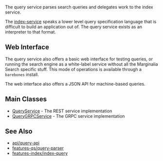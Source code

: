 The query service parses search queries and delegates work to the index service.

The [index-service](../index-service) speaks a lower level query specification language
that is difficult to build an application out of.  The query service exists as an interpreter
to that format.  

## Web Interface

The query service also offers a basic web interface for testing queries, or
running the search engine as a white-label service without all the Marginalia Search 
specific stuff.  This mode of operations is available through a `barebones` install.

The web interface also offers a JSON API for machine-based queries.

## Main Classes

* [QueryService](src/main/java/nu/marginalia/query/QueryService.java) - The REST service implementation
* [QueryGRPCService](src/main/java/nu/marginalia/query/QueryGRPCService.java) - The GRPC service implementation

## See Also

* [api/query-api](../../api/query-api)
* [features-qs/query-parser](../../features-qs/query-parser)
* [features-index/index-query](../../features-index/index-query)